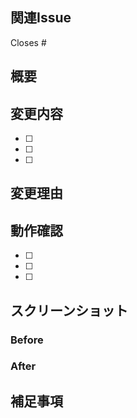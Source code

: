 <!-- for GitHub Copilot review rule
  - Review comments should be written in Japanese.
  - Add the following prefixes to your review comments.
    [MUST] → should be fixed
    [IMO] → in my opinion
    [NITS] → nitpick
    [ASK] → question
-->

## 関連Issue

<!-- 関連するIssueがあれば記載してください -->
Closes #

## 概要

<!-- このPRで何を変更したかを簡潔に説明してください -->

## 変更内容

<!-- 具体的な変更点をリストアップしてください -->

- [ ] 
- [ ] 
- [ ] 

## 変更理由

<!-- なぜこの変更が必要だったかを説明してください -->

## 動作確認

<!-- テストした項目にチェックを入れてください -->

- [ ] 
- [ ] 
- [ ] 

## スクリーンショット

<!-- UIに変更がある場合は、変更前後のスクリーンショットを添付してください -->

### Before

<!-- 変更前 -->

### After

<!-- 変更後 -->

## 補足事項

<!-- その他、レビュアーに伝えたいことがあれば記載してください -->

<!-- for GitHub Copilot review rule
  - Review comments should be written in Japanese.
  - Add the following prefixes to your review comments.
    [MUST] → should be fixed
    [IMO] → in my opinion
    [NITS] → nitpick
    [ASK] → question
-->
